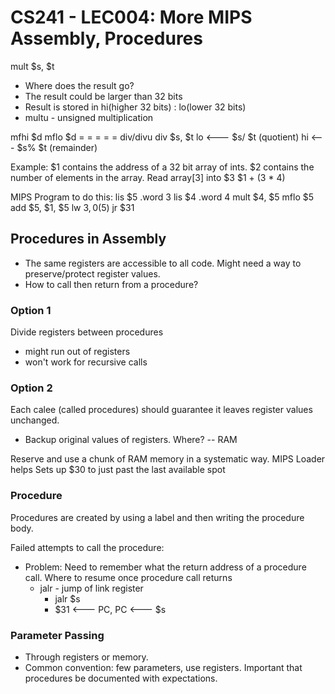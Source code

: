 # CS241 - LEC004: More MIPS Assembly, Procedures

mult $s, $t
- Where does the result go?
- The result could be larger than 32 bits
- Result is stored in  hi(higher 32 bits) : lo(lower 32 bits)
- multu - unsigned multiplication

mfhi $d
mflo $d
 = = = = =
 div/divu
div $s, $t
lo <--- $s/ $t (quotient)
hi <--- $s% $t (remainder)

Example:
$1 contains the address of a 32 bit array of ints.
$2 contains the number of elements in the array.
Read array[3] into $3
$1 + (3 * 4)

MIPS Program to do this:
lis $5
.word 3
lis $4
.word 4
mult $4, $5
mflo $5
add $5, $1, $5
lw $3, 0($5)
jr $31

## Procedures in Assembly
- The same registers are accessible to all code. Might need a way to preserve/protect register values.
- How to call then return from a procedure?

### Option 1
Divide registers between procedures
- might run out of registers
- won't work for recursive calls
### Option 2
Each calee (called procedures) should guarantee it leaves register values unchanged.
- Backup original values of registers. Where? -- RAM

Reserve and use a chunk of RAM memory in a  systematic way.
MIPS Loader helps
Sets up $30 to just past the last available spot

### Procedure
Procedures are created by using a label and then writing the procedure body.

Failed attempts to call the procedure:
- Problem: Need to remember what the return address of a procedure call. Where to resume once procedure call returns
  - jalr - jump of link register
    - jalr $s
    - $31 <--- PC, PC <--- $s

### Parameter Passing 
- Through registers or memory.
- Common convention: few parameters, use registers. Important that procedures be documented with expectations.

<!--stackedit_data:
eyJoaXN0b3J5IjpbNzMxMDE0NjM4LDEzNjE3Njc0MTIsLTE2MD
A4MzgyNzYsLTY0ODgyNzU3NSwtMTIyODM2NzEwNiwtMTQ1NDM0
NDE3Miw4NzEzMTQxMzUsMTExNDEzMTg5NCwxMTM4NTU5NDI3LD
E3ODUyNTYxNl19
-->